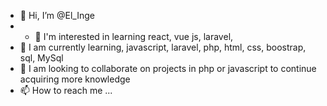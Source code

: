 - 👋 Hi, I’m @El_Inge
- - 👀 I'm interested in learning  react, vue js, laravel,
- 🌱 I am currently learning, javascript, laravel, php, html, css, boostrap, sql, MySql
- 💞️ I am looking to collaborate on projects in php or javascript to continue acquiring more knowledge
- 📫 How to reach me ...

<!---
camilos-byte/camilos-byte is a ✨ special ✨ repository because its `README.md` (this file) appears on your GitHub profile.
You can click the Preview link to take a look at your changes.
--->
